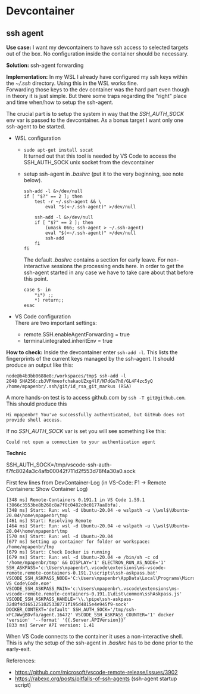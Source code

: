 # Devcontainer

## ssh agent

**Use case:** I want my devcontainers to have ssh access to selected targets out of the box. No configuration inside the container should be necessary.

**Solution:** ssh-agent forwarding

**Implementation:**
In my WSL I already have configured my ssh keys within the *~/.ssh* directory. Using this in the WSL works fine.  
Forwarding those keys to the dev container was the hard part even though in theory it is just simple. But there some traps regarding the "right" place and time when/how to setup the ssh-agent.

The crucial part is to setup the system in way that the *SSH_AUTH_SOCK* env var is passed to the devcontainer. As a bonus target I want only one ssh-agent to be started. 


- WSL configuration
  -  `sudo apt-get install socat`  
     It turned out that this tool is needed by VS Code to access the SSH_AUTH_SOCK unix socket from the devcontainer

  - setup ssh-agent in _.bashrc_ (put it to the very beginning, see note below). 
    ```
    ssh-add -l &>/dev/null
    if [ "$?" == 2 ]; then
        test -r ~/.ssh-agent && \
            eval "$(<~/.ssh-agent)" >/dev/null

        ssh-add -l &>/dev/null
        if [ "$?" == 2 ]; then
            (umask 066; ssh-agent > ~/.ssh-agent)
            eval "$(<~/.ssh-agent)" >/dev/null
            ssh-add
        fi
    fi
    ```

    The default _.bashrc_ contains a section for early leave. For non-interactive sessions the processing ends here. In order to get the ssh-agent started in any case we have to take care about that before this point.
    ```
    case $- in
        *i*) ;;
        *) return;;
    esac
    ```
  
- VS Code configuration  
  There are two important settings: 
  - remote.SSH.enableAgentForwarding = true
  - terminal.integrated.inheritEnv = true


**How to check:** Inside the devcontainer enter `ssh-add -l`. 
This lists the fingerprints of the current keys managed by the ssh-agent. It should produce an output like this:
```
node@b4b3bb0688e8:/workspaces/tmp$ ssh-add -l
2048 SHA256:zbJVPXmeofchakaoUZxg4lF/N7dGu7h0/GL4F4zc5yQ /home/mpapenbr/.ssh/git/id_rsa_git_markus (RSA)
```
A more hands-on test is to access github.com by `ssh -T git@github.com`. This should produce this
```
Hi mpapenbr! You've successfully authenticated, but GitHub does not provide shell access.
```


If no *SSH_AUTH_SOCK* var is set you will see something like this:  
```
Could not open a connection to your authentication agent
```

**Technic**

SSH_AUTH_SOCK=/tmp/vscode-ssh-auth-f7fc8024a3c4afb00042f711d2f553d78f4a30a0.sock


First few lines from DevContainer-Log (in VS-Code: F1 -> Remote Containers: Show Container Log)
```
[348 ms] Remote-Containers 0.191.1 in VS Code 1.59.1 (3866c3553be8b268c8a7f8c0482c0c0177aa8bfa).
[348 ms] Start: Run: wsl -d Ubuntu-20.04 -e wslpath -u \\wsl$\Ubuntu-20.04\home\mpapenbr\tmp
[461 ms] Start: Resolving Remote
[464 ms] Start: Run: wsl -d Ubuntu-20.04 -e wslpath -u \\wsl$\Ubuntu-20.04\home\mpapenbr\tmp
[570 ms] Start: Run: wsl -d Ubuntu-20.04
[677 ms] Setting up container for folder or workspace: /home/mpapenbr/tmp
[679 ms] Start: Check Docker is running
[679 ms] Start: Run: wsl -d Ubuntu-20.04 -e /bin/sh -c cd '/home/mpapenbr/tmp' && DISPLAY='1' ELECTRON_RUN_AS_NODE='1' SSH_ASKPASS='c:\Users\mpapenbr\.vscode\extensions\ms-vscode-remote.remote-containers-0.191.1\scripts\ssh-askpass.bat' VSCODE_SSH_ASKPASS_NODE='C:\Users\mpapenbr\AppData\Local\Programs\Microsoft VS Code\Code.exe' VSCODE_SSH_ASKPASS_MAIN='c:\Users\mpapenbr\.vscode\extensions\ms-vscode-remote.remote-containers-0.191.1\dist\common\sshAskpass.js' VSCODE_SSH_ASKPASS_HANDLE='\\.\pipe\ssh-askpass-32d8f4d1651251025338771f195d4815e4e945f9-sock' DOCKER_CONTEXT='default' SSH_AUTH_SOCK='/tmp/ssh-xFCJWwgBDvfa/agent.16472' VSCODE_SSH_ASKPASS_COUNTER='1' docker 'version' '--format' '{{.Server.APIVersion}}'
[833 ms] Server API version: 1.41
```
When VS Code connects to the container it uses a non-interactive shell. This is why the setup of the ssh-agent in _.bashrc_ has to be done prior to the early-exit.

References:
- https://github.com/microsoft/vscode-remote-release/issues/3902
- https://rabexc.org/posts/pitfalls-of-ssh-agents (ssh-agent startup script)





